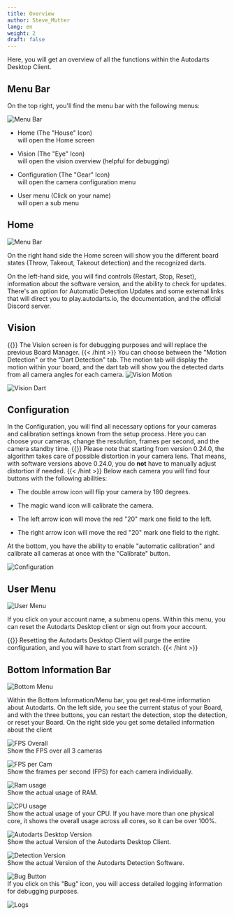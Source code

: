 ```yaml
---
title: Overview
author: Steve_Mutter
lang: en
weight: 2
draft: false
---
```


Here, you will get an overview of all the functions within the Autodarts Desktop Client.


## Menu Bar
On the top right, you'll find the menu bar with the following menus:

![Menu Bar](/Autodarts-Desktop/images/14_menue_bar.png) </br>
- Home (The "House" Icon) </br>
    will open the Home screen </br>

- Vision (The "Eye" Icon) </br>
    will open the vision overview (helpful for debugging) </br>

- Configuration (The "Gear" Icon) </br>
    will open the camera configuration menu </br>

- User menu (Click on your name) </br>
    will open a sub menu </br>

## Home
![Menu Bar](/Autodarts-Desktop/images/17_home.png) </br>

On the right hand side the Home screen will show you the different board states (Throw, Takeout, Takeout detection) and the recognized darts.

On the left-hand side, you will find controls (Restart, Stop, Reset), information about the software version, and the ability to check for updates. There's an option for Automatic Detection Updates and some external links that will direct you to play.autodarts.io, the documentation, and the official Discord server.

## Vision
{{<hint type=info icon=gdoc_info_outline >}}
The Vision screen is for debugging purposes and will replace the previous Board Manager.
{{< /hint >}}
You can choose between the "Motion Detection" or the "Dart Detection" tab. The motion tab will display the motion within your board, and the dart tab will show you the detected darts from all camera angles for each camera.
![Vision Motion](/Autodarts-Desktop/images/10_vision_motion.png) </br>

![Vision Dart](/Autodarts-Desktop/images/11_vision_dart.png) </br>

## Configuration
In the Configuration, you will find all necessary options for your cameras and calibration settings known from the setup process. Here you can choose your cameras, change the resolution, frames per second, and the camera standby time.
{{<hint type=info icon=gdoc_info_outline >}}
Please note that starting from version 0.24.0, the algorithm takes care of possible distortion in your camera lens. That means, with software versions above 0.24.0, you do **not** have to manually adjust distortion if needed.
{{< /hint >}}
Below each camera you will find four buttons with the following abilities:

- The double arrow icon will flip your camera by 180 degrees.

- The magic wand icon will calibrate the camera.

- The left arrow icon will move the red "20" mark one field to the left.

- The right arrow icon will move the red "20" mark one field to the right.

At the bottom, you have the ability to enable "automatic calibration" and calibrate all cameras at once with the "Calibrate" button.

![Configuration](/Autodarts-Desktop/images/18_configuration.png) </br>

## User Menu
![User Menu](/Autodarts-Desktop/images/15_user_options.png) </br>

If you click on your account name, a submenu opens. Within this menu, you can reset the Autodarts Desktop client or sign out from your account.

{{<hint type=important icon=gdoc_info_outline >}}
Resetting the Autodarts Desktop Client will purge the entire configuration, and you will have to start from scratch.
{{< /hint >}}

## Bottom Information Bar
![Bottom Menu](/Autodarts-Desktop/images/19_bottom_menu_bar.png) </br>

Within the Bottom Information/Menu bar, you get real-time information about Autodarts. On the left side, you see the current status of your Board, and with the three buttons, you can restart the detection, stop the detection, or reset your Board.
On the right side you get some detailed information about the client

![FPS Overall](/Autodarts-Desktop/images/20_overall_fps.png) </br>
Show the FPS over all 3 cameras

![FPS per Cam](/Autodarts-Desktop/images/21_fps_per_cam.png) </br>
Show the frames per second (FPS) for each camera individually.

![Ram usage](/Autodarts-Desktop/images/22_ram_usage.png) </br>
Show the actual usage of RAM.

![CPU usage](/Autodarts-Desktop/images/23_cpu_usage.png) </br>
Show the actual usage of your CPU. If you have more than one physical core, it shows the overall usage across all cores, so it can be over 100%.

![Autodarts Desktop Version](/Autodarts-Desktop/images/24_add_version.png) </br>
Show the actual Version of the Autodarts Desktop Client.

![Detection Version](/Autodarts-Desktop/images/25_autodarts_detection_version.png) </br>
Show the actual Version of the Autodarts Detection Software.

![Bug Button](/Autodarts-Desktop/images/26_logs.png) </br>
If you click on this "Bug" icon, you will access detailed logging information for debugging purposes.

![Logs](/Autodarts-Desktop/images/27_logs.png) </br>

